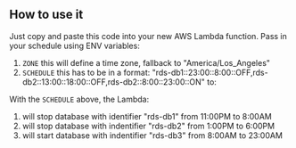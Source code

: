 ## How to use it

Just copy and paste this code into your new AWS Lambda function.
Pass in your schedule using ENV variables:
1. `ZONE` this will define a time zone, fallback to "America/Los_Angeles"
2. `SCHEDULE` this has to be in a format: "rds-db1::23:00::8:00::OFF,rds-db2::13:00::18:00::OFF,rds-db2::8:00::23:00::ON" to:

With the `SCHEDULE` above, the Lambda:

1) will stop database with identifier "rds-db1" from 11:00PM to 8:00AM
2) will stop database with indentifier "rds-db2" from 1:00PM to 6:00PM
3) will start database with indentifier "rds-db3" from 8:00AM to 23:00AM 
